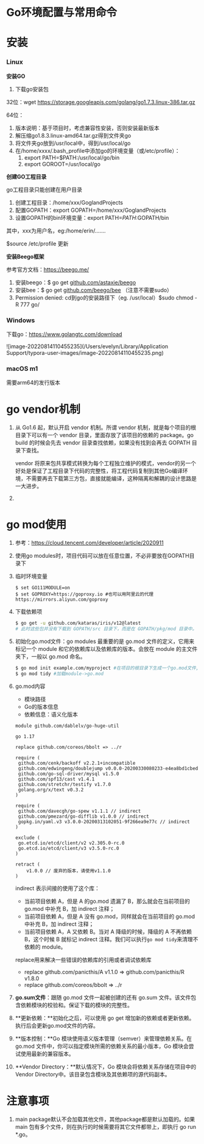 # Go环境配置与常用命令

# 安装

### Linux

**安装GO**

1. 下载go安装包

32位：wget https://storage.googleapis.com/golang/go1.7.3.linux-386.tar.gz

64位：

1. 版本说明：基于项目时，考虑兼容性安装，否则安装最新版本
2. 解压缩go1.8.3.linux-amd64.tar.gz得到文件夹go
3. 将文件夹go放到/usr/local中，得到/usr/local/go
4. 在/home/xxxx/.bash_profile中添加go的环境变量（或/etc/profile）：
   1. export PATH=$PATH:/usr/local/go/bin
   2. export GOROOT=/usr/local/go

**创建GO工程目录**

go工程目录只能创建在用户目录

1. 创建工程目录：/home/xxx/GoglandProjects
2. 配置GOPATH：export GOPATH=/home/xxx/GoglandProjects
3. 设置GOPATH的bin环境变量：export PATH=$PATH:$GOPATH/bin

其中，xxx为用户名，eg:/home/erin/…….

$source /etc/profile 更新

**安装Beego框架**

参考官方文档：https://beego.me/

1. 安装beego：$ go get [github.com/astaxie/beego](http://github.com/astaxie/beego)
2. 安装bee：$ go get [github.com/beego/bee](http://github.com/beego/bee) （注意不需要sudo）
3. Permission denied: cd到go的安装路径下（eg. /usr/local）$sudo chmod -R 777 go/



### Windows

下载go：https://www.golangtc.com/download

![image-20220814110455235](/Users/evelyn/Library/Application Support/typora-user-images/image-20220814110455235.png)



### macOS m1

需要arm64的发行版本



# go vendor机制

1. 从 Go1.6 起，默认开启 vendor 机制。所谓 vendor 机制，就是每个项目的根目录下可以有一个 vendor 目录，里面存放了该项目的依赖的 package。go build 的时候会先去 vendor 目录查找依赖，如果没有找到会再去 GOPATH 目录下查找。

   vendor 将原来包共享模式转换为每个工程独立维护的模式，vendor的另一个好处是保证了工程目录下代码的完整性，将工程代码复制到其他Go编译环境，不需要再去下载第三方包，直接就能编译，这种隔离和解耦的设计思路是一大进步。

2. 

# go mod使用

1. 参考：https://cloud.tencent.com/developer/article/2020911

2. 使用go modules时，项目代码可以放在任意位置，不必非要放在GOPATH目录下

3. 临时环境变量

   ```shell
   $ set GO111MODULE=on
   $ set GOPROXY=https://goproxy.io #也可以用阿里云的代理https://mirrors.aliyun.com/goproxy
   ```

4. 下载依赖项

   ```bash
   $ go get -u github.com/kataras/iris/v12@latest
   # 此时这些包并没有下载到 GOPATH/src 目录下，而是在 GOPATH/pkg/mod 目录中。
   ```

5. 初始化go.mod文件：go modules 最重要的是 go.mod 文件的定义，它用来标记一个 module 和它的依赖库以及依赖库的版本。会放在 module 的主文件夹下，一般以 go.mod 命名。

   ```bash
   $ go mod init example.com/myproject #在项目的根目录下生成一个go.mod文件,包含模块信息和依赖信息
   $ go mod tidy #加载module->go.mod
   ```

5. go.mod内容

   - 模块路径
   - Go的版本信息
   - 依赖信息：语义化版本

   ```golang
   module github.com/dablelv/go-huge-util
   
   go 1.17
   
   replace github.com/coreos/bbolt => ../r
   
   require (
   	github.com/cenk/backoff v2.2.1+incompatible
   	github.com/edwingeng/doublejump v0.0.0-20200330080233-e4ea8bd1cbed
   	github.com/go-sql-driver/mysql v1.5.0
   	github.com/spf13/cast v1.4.1
   	github.com/stretchr/testify v1.7.0
   	golang.org/x/text v0.3.2
   )
   
   require (
   	github.com/davecgh/go-spew v1.1.1 // indirect
   	github.com/pmezard/go-difflib v1.0.0 // indirect
   	gopkg.in/yaml.v3 v3.0.0-20200313102051-9f266ea9e77c // indirect
   )
   
   exclude (
   	go.etcd.io/etcd/client/v2 v2.305.0-rc.0
   	go.etcd.io/etcd/client/v3 v3.5.0-rc.0
   )
   
   retract (
       v1.0.0 // 废弃的版本，请使用v1.1.0
   )
   ```

    indirect 表示间接的使用了这个库：

   - 当前项目依赖 A，但是 A 的go.mod 遗漏了 B，那么就会在当前项目的 go.mod 中补充 B，加 indirect 注释；
   - 当前项目依赖 A，但是 A 没有 go.mod，同样就会在当前项目的 go.mod 中补充 B，加 indirect 注释；
   - 当前项目依赖 A，A 又依赖 B。当对 A 降级的时候，降级的 A 不再依赖 B，这个时候 B 就标记 indirect 注释。我们可以执行`go mod tidy`来清理不依赖的 module。

   replace用来解决一些错误的依赖库的引用或者调试依赖库

   - replace github.com/panicthis/A v1.1.0 => github.com/panicthis/R v1.8.0 
   - replace github.com/coreos/bbolt => ../r

6. **go.sum文件**：跟随 go.mod 文件一起被创建的还有 go.sum 文件。该文件包含依赖模块的校验和。保证下载的模块的完整性。

7. **更新依赖：**初始化之后，可以使用 go get 增加新的依赖或者更新依赖。执行后会更新go.mod文件的内容。
8. **版本控制：**Go 模块使用语义版本管理（semver）来管理依赖关系。在 go.mod 文件中，你可以指定模块所需的依赖关系的最小版本，Go 模块会尝试使用最新的兼容版本。
9. **Vendor Directory：**默认情况下，Go 模块会将依赖关系存储在项目中的 Vendor Directory中。该目录包含模块及其依赖项的源代码副本。



# 注意事项

1. main package默认不会加载其他文件，其他package都是默认加载的。如果 main 包有多个文件，则在执行的时候需要将其它文件都带上，即执行 go run *.go。